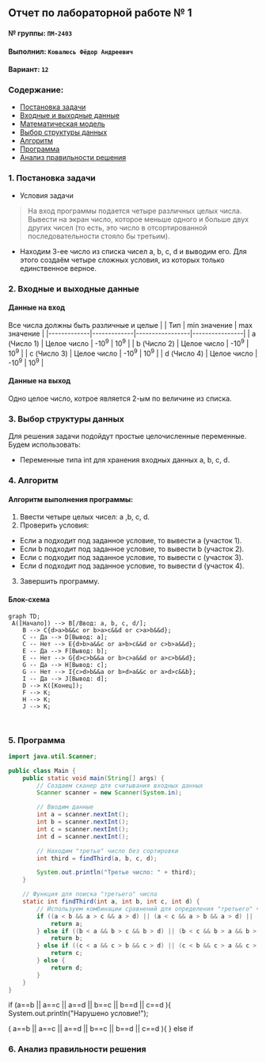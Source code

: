  ## Отчет по лабораторной работе № 1

#### № группы: `ПМ-2403`

#### Выполнил: `Ковалюсь Фёдор Андреевич`

#### Вариант: `12`

### Cодержание:

- [Постановка задачи](#1-постановка-задачи)
- [Входные и выходные данные](#2-входные-и-выходные-данные)
- [Математическая модель](#25-математическая-модель)
- [Выбор структуры данных](#3-выбор-структуры-данных)
- [Алгоритм](#4-алгоритм)
- [Программа](#5-программа)
- [Анализ правильности решения](#6-анализ-правильности-решения)

### 1. Постановка задачи

- Условия задачи

> На вход программы подается четыре различных целых числа. Вывести
на экран число, которое меньше одного и больше двух других чисел (то есть,
это число в отсортированной последовательности стояло бы третьим).

- Находим 3-ее число из списка чисел a, b, c, d и выводим его. Для этого создаём четыре сложных условия, из которых только единственное верное.

### 2. Входные и выходные данные
#### Данные на вход
Все числа должны быть различные и целые
|             | Тип         | min значение    | max значение   |
|-------------|-------------|-----------------|----------------|
| a (Число 1) | Целое число | -10<sup>9</sup> | 10<sup>9</sup> |
| b (Число 2) | Целое число | -10<sup>9</sup> | 10<sup>9</sup> |
| c (Число 3) | Целое число | -10<sup>9</sup> | 10<sup>9</sup> |
| d (Число 4) | Целое число | -10<sup>9</sup> | 10<sup>9</sup> |

#### Данные на выход
Одно целое число, котрое является 2-ым по величине из списка.

### 3. Выбор структуры данных
Для решения задачи подойдут простые целочисленные переменные. Будем использовать:
-	Переменные типа int для хранения входных данных a, b, c, d.
  
### 4. Алгоритм
#### Алгоритм выполнения программы:
1. Ввести четыре целых чисел: a ,b, c, d.
2. Проверить условия:
- Если a подходит под заданное условие, то вывести a (участок 1).
-	Если b подходит под заданное условие, то вывести b (участок 2).
-	Если c подходит под заданное условие, то вывести c (участок 3).
-	Если d подходит под заданное условие, то вывести d (участок 4).
3.  Завершить программу.
 	
#### Блок-схема
```mermaid
graph TD;
 A([Начало]) --> B[/Ввод: a, b, c, d/];
    B --> C{d>a>b&&c or b>a>c&&d or c>a>b&&d};
    C -- Да --> D[Вывод: a];
    C -- Нет --> E{d>b>a&&c or a>b>c&&d or c>b>a&&d};
    E -- Да --> F[Вывод: b];
    E -- Нет --> G{d>c>b&&a or b>c>a&&d or a>c>b&&d};
    G -- Да --> H[Вывод: c];
    G -- Нет --> I{c>d>b&&a or b>d>a&&c or a>d>c&&b};
    I -- Да --> J[Вывод: d];
    D --> K([Конец]);
    F --> K;
    H --> K;
    J --> K;
   
    

```
### 5. Программа

```java
import java.util.Scanner;

public class Main {
    public static void main(String[] args) {
        // Создаем сканер для считывания входных данных
        Scanner scanner = new Scanner(System.in);

        // Вводим данные
        int a = scanner.nextInt();
        int b = scanner.nextInt();
        int c = scanner.nextInt();
        int d = scanner.nextInt();

        // Находим "третье" число без сортировки
        int third = findThird(a, b, c, d);

        System.out.println("Третье число: " + third);
    }

    // Функция для поиска "третьего" числа
    static int findThird(int a, int b, int c, int d) {
        // Используем комбинации сравнений для определения "третьего" числа
        if ((a < b && a > c && a > d) || (a < c && a > b && a > d) || (a < d && a > b && a > c)) {
            return a;
        } else if ((b < a && b > c && b > d) || (b < c && b > a && b > d) || (b < d && b > a && b > c)) {
            return b;
        } else if ((c < a && c > b && c > d) || (c < b && c > a && c > d) || (c < d && c > a && c > b)) {
            return c;
        } else {
            return d;
        }
    }
}


```

if (a==b || a==c || a==d || b==c || b==d || c==d ){
            System.out.println("Нарушено условие!");


( a==b || a==c || a==d || b==c || b==d || c==d ){
        } else if            


### 6. Анализ правильности решения
